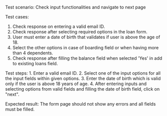 Test scenario: 
    Check input functionalities
    and navigate to next page

Test cases:
   1. Check response on entering a valid email ID.
   2. Check response after selecting required options in the loan form.
   3. User must enter a date of birth that validates if user is above the age of 18.
   4. Select the other options in case of boarding field or when having more than 4
      dependents.
   5. Check response after filling the balance field when selected 'Yes' in add to
       existing loans field. 

Test steps:
    1. Enter a valid email ID.
    2. Select one of the input options for all the input fields 
        within given options.
    3. Enter the date of birth which is valid only if the user is above 18 years of age.
    4. After entering inputs and selecting options from valid fields and filling the 
        date of birth field, click on "next".

Expected result:
    The form page should not show any errors and all fields must be filled.